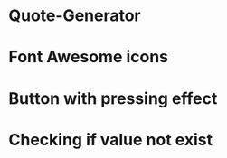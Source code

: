 # Quote-Generator
# Font Awesome icons 
# Button with pressing effect
# Checking if value not exist 
